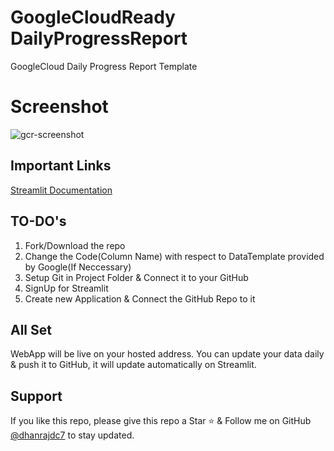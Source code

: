 # GoogleCloudReady DailyProgressReport
GoogleCloud Daily Progress Report Template

# Screenshot
![gcr-screenshot](https://user-images.githubusercontent.com/39642060/167449160-95f69c48-2a51-4b85-9255-ae90fce63f20.png)


## Important Links
[Streamlit Documentation](https://docs.streamlit.io/en/stable/)

## TO-DO's
1. Fork/Download the repo
2. Change the Code(Column Name) with respect to DataTemplate provided by Google(If Neccessary)
3. Setup Git in Project Folder & Connect it to your GitHub
4. SignUp for Streamlit
5. Create new Application & Connect the GitHub Repo to it

## All Set
WebApp will be live on your hosted address. You can update your data daily & push it to GitHub, it will update automatically on Streamlit.

## Support
If you like this repo, please give this repo a Star ⭐️ & Follow me on GitHub [@dhanrajdc7](https://github.com/dhanrajdc7) to stay updated.
